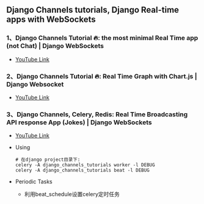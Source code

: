 ## Django Channels tutorials, Django Real-time apps with WebSockets

### 1、Django Channels Tutorial 🔥: the most minimal Real Time app (not Chat) | Django WebSockets

- [YouTube Link](https://www.youtube.com/watch?v=R4-XRK6NqMA&list=PLe4mIUXfbIqYEOgfh4X_Yz767IntYUSvg)

### 2、Django Channels Tutorial 🔥: Real Time Graph with Chart.js | Django Websocket

- [YouTube Link](https://www.youtube.com/watch?v=tZY260UyAiE&list=PLe4mIUXfbIqYEOgfh4X_Yz767IntYUSvg)

### 3、Django Channels, Celery, Redis: Real Time Broadcasting API response App (Jokes) | Django WebSockets

- [YouTube Link](https://www.youtube.com/watch?v=AZNp1CfOjtE&list=PLe4mIUXfbIqYEOgfh4X_Yz767IntYUSvg)

- Using

    ```shell
    # 在django project目录下:
    celery -A django_channels_tutorials worker -l DEBUG
    celery -A django_channels_tutorials beat -l DEBUG
    ```

- Periodic Tasks
    - 利用beat_schedule设置celery定时任务